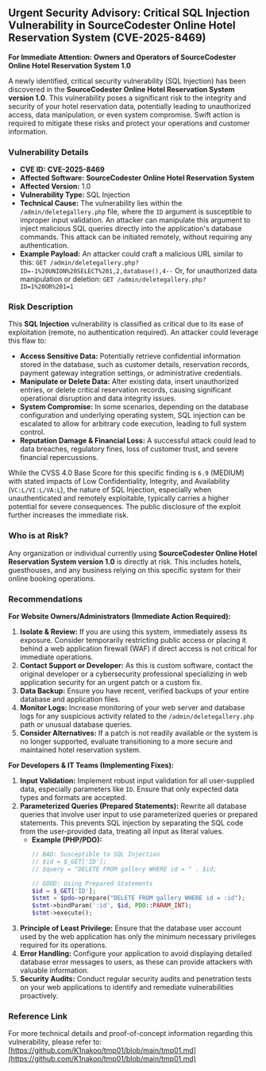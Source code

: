 ## Urgent Security Advisory: Critical SQL Injection Vulnerability in SourceCodester Online Hotel Reservation System (CVE-2025-8469)

**For Immediate Attention: Owners and Operators of SourceCodester Online Hotel Reservation System 1.0**

A newly identified, critical security vulnerability (SQL Injection) has been discovered in the **SourceCodester Online Hotel Reservation System version 1.0**. This vulnerability poses a significant risk to the integrity and security of your hotel reservation data, potentially leading to unauthorized access, data manipulation, or even system compromise. Swift action is required to mitigate these risks and protect your operations and customer information.

### Vulnerability Details

*   **CVE ID:** **CVE-2025-8469**
*   **Affected Software:** **SourceCodester Online Hotel Reservation System**
*   **Affected Version:** 1.0
*   **Vulnerability Type:** SQL Injection
*   **Technical Cause:** The vulnerability lies within the `/admin/deletegallery.php` file, where the `ID` argument is susceptible to improper input validation. An attacker can manipulate this argument to inject malicious SQL queries directly into the application's database commands. This attack can be initiated remotely, without requiring any authentication.
*   **Example Payload:** An attacker could craft a malicious URL similar to this:
    `GET /admin/deletegallery.php?ID=-1%20UNION%20SELECT%201,2,database(),4--`
    Or, for unauthorized data manipulation or deletion:
    `GET /admin/deletegallery.php?ID=1%20OR%201=1`

### Risk Description

This **SQL Injection** vulnerability is classified as critical due to its ease of exploitation (remote, no authentication required). An attacker could leverage this flaw to:

*   **Access Sensitive Data:** Potentially retrieve confidential information stored in the database, such as customer details, reservation records, payment gateway integration settings, or administrative credentials.
*   **Manipulate or Delete Data:** Alter existing data, insert unauthorized entries, or delete critical reservation records, causing significant operational disruption and data integrity issues.
*   **System Compromise:** In some scenarios, depending on the database configuration and underlying operating system, SQL injection can be escalated to allow for arbitrary code execution, leading to full system control.
*   **Reputation Damage & Financial Loss:** A successful attack could lead to data breaches, regulatory fines, loss of customer trust, and severe financial repercussions.

While the CVSS 4.0 Base Score for this specific finding is `6.9` (MEDIUM) with stated impacts of Low Confidentiality, Integrity, and Availability (`VC:L/VI:L/VA:L`), the nature of SQL Injection, especially when unauthenticated and remotely exploitable, typically carries a higher potential for severe consequences. The public disclosure of the exploit further increases the immediate risk.

### Who is at Risk?

Any organization or individual currently using **SourceCodester Online Hotel Reservation System version 1.0** is directly at risk. This includes hotels, guesthouses, and any business relying on this specific system for their online booking operations.

### Recommendations

**For Website Owners/Administrators (Immediate Action Required):**

1.  **Isolate & Review:** If you are using this system, immediately assess its exposure. Consider temporarily restricting public access or placing it behind a web application firewall (WAF) if direct access is not critical for immediate operations.
2.  **Contact Support or Developer:** As this is custom software, contact the original developer or a cybersecurity professional specializing in web application security for an urgent patch or a custom fix.
3.  **Data Backup:** Ensure you have recent, verified backups of your entire database and application files.
4.  **Monitor Logs:** Increase monitoring of your web server and database logs for any suspicious activity related to the `/admin/deletegallery.php` path or unusual database queries.
5.  **Consider Alternatives:** If a patch is not readily available or the system is no longer supported, evaluate transitioning to a more secure and maintained hotel reservation system.

**For Developers & IT Teams (Implementing Fixes):**

1.  **Input Validation:** Implement robust input validation for all user-supplied data, especially parameters like `ID`. Ensure that only expected data types and formats are accepted.
2.  **Parameterized Queries (Prepared Statements):** Rewrite all database queries that involve user input to use parameterized queries or prepared statements. This prevents SQL injection by separating the SQL code from the user-provided data, treating all input as literal values.
    *   **Example (PHP/PDO):**
        ```php
        // BAD: Susceptible to SQL Injection
        // $id = $_GET['ID'];
        // $query = "DELETE FROM gallery WHERE id = " . $id;

        // GOOD: Using Prepared Statements
        $id = $_GET['ID'];
        $stmt = $pdo->prepare("DELETE FROM gallery WHERE id = :id");
        $stmt->bindParam(':id', $id, PDO::PARAM_INT);
        $stmt->execute();
        ```
3.  **Principle of Least Privilege:** Ensure that the database user account used by the web application has only the minimum necessary privileges required for its operations.
4.  **Error Handling:** Configure your application to avoid displaying detailed database error messages to users, as these can provide attackers with valuable information.
5.  **Security Audits:** Conduct regular security audits and penetration tests on your web applications to identify and remediate vulnerabilities proactively.

### Reference Link

For more technical details and proof-of-concept information regarding this vulnerability, please refer to:
[https://github.com/K1nakoo/tmp01/blob/main/tmp01.md](https://github.com/K1nakoo/tmp01/blob/main/tmp01.md)